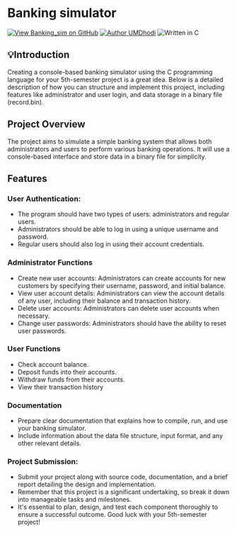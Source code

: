# Banking simulator

[![View Banking_sim on GitHub](https://img.shields.io/github/stars/UMDhodi/Banking_sim?color=232323&label=Banking_sim&logo=github&labelColor=232323)](https://github.com/UMDhodi/Banking_sim) [![Author UMDhodi](https://img.shields.io/badge/UMDhodi-b820f9?labelColor=b820f9&logo=githubsponsors&logoColor=fff)](https://github.com/UMDhodi) 
![Written in C](https://img.shields.io/static/v1?label=&message=C&color=A8B9CC&logo=c&logoColor=FFFFFF)

## 💡Introduction
Creating a console-based banking simulator using the C programming language for your 5th-semester project is a great idea. 
Below is a detailed description of how you can structure and implement this project, including features like administrator and user login, 
and data storage in a binary file (record.bin).

## Project Overview
The project aims to simulate a simple banking system that allows both administrators and users to perform various banking operations. 
It will use a console-based interface and store data in a binary file for simplicity.

## Features
### User Authentication:
- The program should have two types of users: administrators and regular users.
- Administrators should be able to log in using a unique username and password.
- Regular users should also log in using their account credentials.

### Administrator Functions
- Create new user accounts: Administrators can create accounts for new customers by specifying their username, password, and initial balance.
- View user account details: Administrators can view the account details of any user, including their balance and transaction history.
- Delete user accounts: Administrators can delete user accounts when necessary.
- Change user passwords: Administrators should have the ability to reset user passwords.

### User Functions
- Check account balance.
- Deposit funds into their accounts.
- Withdraw funds from their accounts.
- View their transaction history

### Documentation
- Prepare clear documentation that explains how to compile, run, and use your banking simulator.
- Include information about the data file structure, input format, and any other relevant details.

### Project Submission:
- Submit your project along with source code, documentation, and a brief report detailing the design and implementation.
- Remember that this project is a significant undertaking, so break it down into manageable tasks and milestones.
- It's essential to plan, design, and test each component thoroughly to ensure a successful outcome. Good luck with your 5th-semester project!
